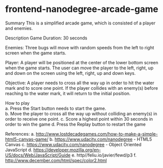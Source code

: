 frontend-nanodegree-arcade-game
===============================
Summary
  This is a simplified arcade game, which is consisted of a player and enemies.   

Description
  Game Duration:  30 seconds

  Enemies:  Three bugs will move with random speeds from the left to right screen when the game starts.

  Player:   A player will be positioned at the center of the lower bottom screen when the game starts.  The user can move the player to the left, right, up and down on the screen using the left, right, up and down keys. 

  Objective:  A player needs to cross all the way up in order to hit the water mark and to score one point.  If the player collides with an enemy(s) before reaching to the water mark, it will return to the initial position.  

How to play  
  a.  Press the Start button needs to start the game.  
  b.  Move the player to cross all the way up without colliding an enemy(s) in order to receive one point.
  c.  Score a highest point within 30 seconds in order to win the game
  d.  Press the Replay button to restart the game  

References:
a.  http://www.lostdecadegames.com/how-to-make-a-simple-html5-canvas-game/
b.  https://www.udacity.com/nanodegree - HTML5 Canvas
c.  https://www.udacity.com/nanodegree - Object Oriented JavaScript
d.  https://developer.mozilla.org/en-US/docs/Web/JavaScript/Guide
e.  http//feliu.io/javier/fewd/p3
f.  http://www.december.com/html/spec/color2.html

